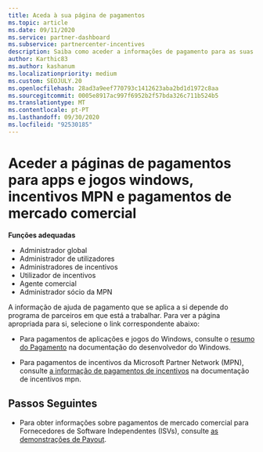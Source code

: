 ```yaml
---
title: Aceda à sua página de pagamentos
ms.topic: article
ms.date: 09/11/2020
ms.service: partner-dashboard
ms.subservice: partnercenter-incentives
description: Saiba como aceder a informações de pagamento para as suas aplicações e jogos Windows, incentivos MPN e pagamentos de marketplace comercial para fornecedores de software independentes.
author: Karthic83
ms.author: kashanum
ms.localizationpriority: medium
ms.custom: SEOJULY.20
ms.openlocfilehash: 28ad3a9eef770793c1412623aba2bd1d1972c8aa
ms.sourcegitcommit: 0005e8917ac997f6952b2f57bda326c711b524b5
ms.translationtype: MT
ms.contentlocale: pt-PT
ms.lasthandoff: 09/30/2020
ms.locfileid: "92530185"
---
```

# <a name="access-payouts-pages-for-windows-apps-and-games-mpn-incentives-and-commercial-marketplace-payments"></a>Aceder a páginas de pagamentos para apps e jogos windows, incentivos MPN e pagamentos de mercado comercial

**Funções adequadas**

- Administrador global
- Administrador de utilizadores
- Administradores de incentivos
- Utilizador de incentivos
- Agente comercial
- Administrador sócio da MPN

A informação de ajuda de pagamento que se aplica a si depende do programa de parceiros em que está a trabalhar. Para ver a página apropriada para si, selecione o link correspondente abaixo:

- Para pagamentos de aplicações e jogos do Windows, consulte o [resumo do Pagamento](/windows/uwp/publish/payout-summary) na documentação do desenvolvedor do Windows.

- Para pagamentos de incentivos da Microsoft Partner Network (MPN), consulte [a informação de pagamentos de incentivos](understand-incentive-payouts.md) na documentação de incentivos mpn.

## <a name="next-steps"></a>Passos Seguintes

- Para obter informações sobre pagamentos de mercado comercial para Fornecedores de Software Independentes (ISVs), consulte [as demonstrações de Payout](payout-statement.md).